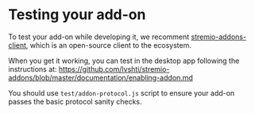 # Testing your add-on

To test your add-on while developing it, we recomment [stremio-addons-client](http://github.com/Stremio/stremio-addons-client), which is an open-source client to the ecosystem.

When you get it working, you can test in the desktop app following the instructions at: https://github.com/Ivshti/stremio-addons/blob/master/documentation/enabling-addon.md

You should use `test/addon-protocol.js` script to ensure your add-on passes the basic protocol sanity checks. 
